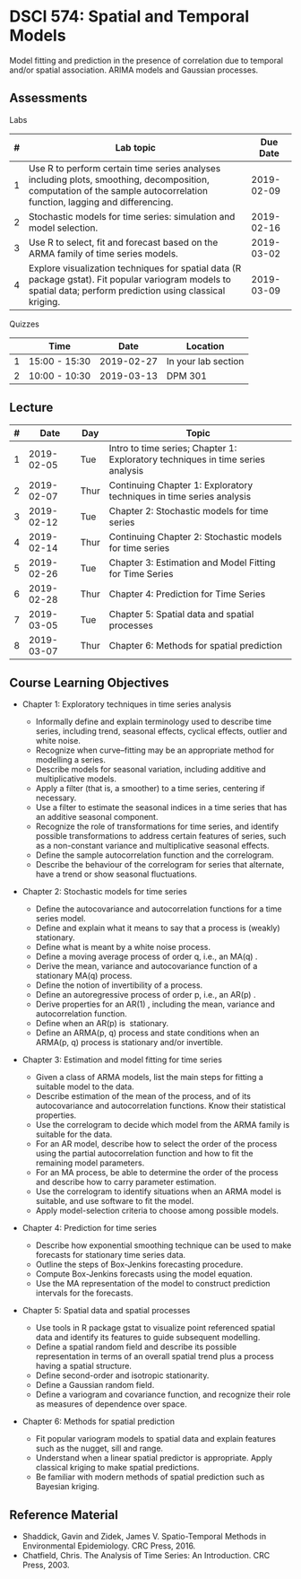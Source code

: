# DSCI 574: Spatial and Temporal Models

Model fitting and prediction in the presence of correlation due to temporal and/or spatial association. ARIMA models and Gaussian processes.

## Assessments

Labs

| #  | Lab topic   | Due Date |
|------|-------------| -------|
| 1 | Use R to perform certain time series analyses including plots, smoothing, decomposition, computation of the sample autocorrelation function, lagging and differencing. | 2019-02-09
| 2 | Stochastic models for time series: simulation and model selection. | 2019-02-16
| 3 | Use R to select, fit and forecast based on the ARMA family of time series models. | 2019-03-02
| 4 | Explore visualization techniques for spatial data (R package gstat). Fit popular variogram models to spatial data; perform prediction using classical kriging. | 2019-03-09

Quizzes

|     | Time | Date | Location |
|-----|------|------|----------|
| 1 | 15:00 - 15:30 | 2019-02-27 | In your lab section |
| 2 | 10:00 - 10:30 | 2019-03-13 | DPM 301 |


## Lecture

| # | Date | Day | Topic | 
|---|-------------|-------------|-------------|
| 1 | 2019-02-05 | Tue | Intro to time series; Chapter 1: Exploratory techniques in time series analysis | 
| 2 | 2019-02-07 | Thur | Continuing Chapter 1: Exploratory techniques in time series analysis | 
| 3 | 2019-02-12 | Tue | Chapter 2: Stochastic models for time series | 
| 4 | 2019-02-14 | Thur | Continuing Chapter 2: Stochastic models for time series |
| 5 | 2019-02-26 | Tue | Chapter 3: Estimation and Model Fitting for Time Series | 
| 6 | 2019-02-28 | Thur | Chapter 4: Prediction for Time Series | 
| 7 | 2019-03-05 | Tue | Chapter 5: Spatial data and spatial processes | 
| 8 | 2019-03-07 | Thur | Chapter 6: Methods for spatial prediction |
 


## Course Learning Objectives

- Chapter 1: Exploratory techniques in time series analysis
  - Informally define and explain terminology used to describe time series, including trend, seasonal effects, cyclical effects, outlier and white noise. 
  - Recognize when curve–fitting may be an appropriate method for modelling a series. 
  - Describe models for seasonal variation, including additive and multiplicative models. 
  - Apply a filter (that is, a smoother) to a time series, centering if necessary. 
  - Use a filter to estimate the seasonal indices in a time series that has an additive seasonal component. 
  - Recognize the role of transformations for time series, and identify possible transformations to address certain features of    series, such as a non-constant variance and multiplicative seasonal effects. 
  - Define the sample autocorrelation function and the correlogram. 
  - Describe the behaviour of the correlogram for series that alternate, have a trend or show seasonal fluctuations. 

- Chapter 2: Stochastic models for time series
  - Define the autocovariance and autocorrelation functions for a time series model. 
  - Define and explain what it means to say that a process is (weakly) stationary. 
  - Define what is meant by a white noise process. 
  - Define a moving average process of order q, i.e., an MA(q) . 
  - Derive the mean, variance and autocovariance function of a stationary MA(q) process. 
  - Define the notion of invertibility of a process. 
  - Define an autoregressive process of order p, i.e., an AR(p) . 
  - Derive properties for an AR(1) , including the mean, variance and autocorrelation function. 
  - Define when an AR(p) is  stationary. 
  - Define an ARMA(p, q) process and state conditions when an ARMA(p, q) process is stationary and/or invertible. 

- Chapter 3: Estimation and model fitting for time series
  - Given a class of ARMA models, list the main steps for fitting a suitable model to the data.
  - Describe estimation of the mean of the process, and of its autocovariance and autocorrelation functions. Know their statistical properties.
  - Use the correlogram to decide which model from the ARMA family is suitable for the data.
  - For an AR model, describe how to select the order of the process using the partial autocorrelation function and how to fit the remaining model parameters.
  - For an MA process, be able to determine the order of the process and describe how to carry parameter estimation.
  - Use the correlogram to identify situations when an ARMA model is suitable, and use software to fit the model. 
  - Apply model-selection criteria to choose among possible models. 

- Chapter 4: Prediction for time series
  - Describe how exponential smoothing technique can be used to make forecasts for stationary time series data.
  - Outline the steps of Box-Jenkins forecasting procedure.
  - Compute Box-Jenkins forecasts using the model equation.
  - Use the MA representation of the model to construct prediction intervals for the forecasts. 


- Chapter 5: Spatial data and spatial processes
  - Use tools in R package gstat to visualize point referenced spatial data and identify its features to guide subsequent modelling. 
  - Define a spatial random field and describe its possible representation in terms of an overall spatial trend plus a process having a spatial structure. 
  - Define second-order and isotropic stationarity. 
  - Define a Gaussian random field.
  - Define a variogram and covariance function, and recognize their role as measures of dependence over space. 

- Chapter 6: Methods for spatial prediction
  - Fit popular variogram models to spatial data and explain features such as the nugget, sill and range.
  - Understand when a linear spatial predictor is appropriate. Apply classical kriging to make spatial predictions.
  - Be familiar with modern methods of spatial prediction such as Bayesian kriging. 


## Reference Material
* Shaddick, Gavin and Zidek, James V. Spatio-Temporal Methods in Environmental Epidemiology. CRC Press, 2016.
* Chatfield, Chris. The Analysis of Time Series: An Introduction. CRC Press, 2003.

